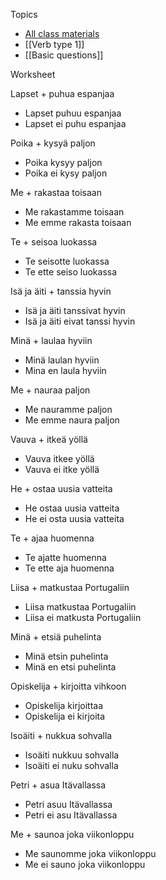 Topics
- [All class materials](https://familiary.sharepoint.com/sk/Jaetut%20asiakirjat/Forms/AllItems.aspx?ga=1&id=%2Fsk%2FJaetut%20asiakirjat%2FKes%C3%A4%202022%2FDarja%2FAK0004%20%28aamu%29%2FKotiteht%C3%A4v%C3%A4t%2F1%2E%20kes%C3%A4kuu%2F23%2E06&viewid=a78e6930%2D0bae%2D4f26%2Da9bb%2D5164adb3dfc3)
- [[Verb type 1]]
- [[Basic questions]]

Worksheet

Lapset + puhua espanjaa
- Lapset puhuu espanjaa
- Lapset ei puhu espanjaa

Poika + kysyä paljon
- Poika kysyy paljon
- Poika ei kysy paljon

Me + rakastaa toisaan
- Me rakastamme toisaan
- Me emme rakasta toisaan

Te + seisoa luokassa
- Te seisotte luokassa
- Te ette seiso luokassa

Isä ja äiti + tanssia hyvin
- Isä ja äiti tanssivat hyvin
- Isä ja äiti eivat tanssi hyvin

Minä + laulaa hyviin
- Minä laulan hyviin
- Mina en laula hyviin

Me + nauraa paljon
- Me nauramme paljon
- Me emme naura paljon

Vauva + itkeä yöllä
- Vauva itkee yöllä
- Vauva ei itke yöllä

He + ostaa uusia vatteita
- He ostaa uusia vatteita
- He ei osta uusia vatteita

Te + ajaa huomenna
- Te ajatte huomenna
- Te ette aja huomenna

Liisa + matkustaa Portugaliin
- Liisa matkustaa Portugaliin
- Liisa ei matkusta Portugaliin

Minä + etsiä puhelinta
- Minä etsin puhelinta
- Minä en etsi puhelinta

Opiskelija + kirjoitta vihkoon
- Opiskelija kirjoittaa
- Opiskelija ei kirjoita

Isoäiti + nukkua sohvalla
- Isoäiti nukkuu sohvalla
- Isoäiti ei nuku sohvalla

Petri + asua Itävallassa
- Petri asuu Itävallassa
- Petri ei asu Itävallassa

Me + saunoa joka viikonloppu
- Me saunomme joka viikonloppu
- Me ei sauno joka viikonloppu